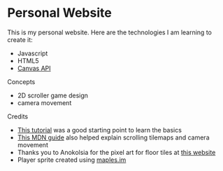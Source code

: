 # Personal Website
This is my personal website.
Here are the technologies I am learning to create it:

- Javascript
- HTML5
- [Canvas API](https://developer.mozilla.org/en-US/docs/Web/API/Canvas_API)

Concepts
- 2D scroller game design
- camera movement

Credits
- [This tutorial](https://levelup.gitconnected.com/creating-a-simple-2d-game-with-html5-javascript-889aa06035ef) was a good starting point to learn the basics
- [This MDN guide](https://developer.mozilla.org/en-US/docs/Games/Techniques/Tilemaps/Square_tilemaps_implementation:_Scrolling_maps) also helped explain scrolling tilemaps and camera movement
- Thanks you to Anokolsia for the pixel art for floor tiles at [this website](https://anokolisa.itch.io/basic-140-tiles-grassland-and-mines)
- Player sprite created using [maples.im](https://maples.im/)
